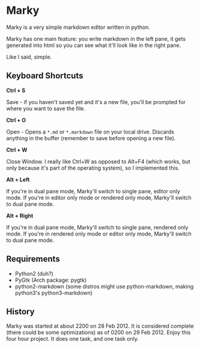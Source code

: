 # Marky

Marky is a very simple markdown editor written in python.

Marky has one main feature: you write markdown in the left pane, it gets generated into html so you can see what it'll look like in the right pane.

Like I said, simple.

## Keyboard Shortcuts

**Ctrl + S**

Save - if you haven't saved yet and it's a new file, you'll be prompted for where you want to save the file.

**Ctrl + O**

Open - Opens a `*.md` or `*.markdown` file on your local drive. Discards anything in the buffer (remember to save before opening a new file).

**Ctrl + W**

Close Window. I really like Ctrl+W as opposed to Alt+F4 (which works, but only because it's part of the operating system), so I implemented this.

**Alt + Left**

If you're in dual pane mode, Marky'll switch to single pane, editor only mode. If you're in editor only mode or rendered only mode, Marky'll switch to dual pane mode.

**Alt + Right**

If you're in dual pane mode, Marky'll switch to single pane, rendered only mode. If you're in rendered only mode or editor only mode, Marky'll switch to dual pane mode.


## Requirements

- Python2 (duh?)
- PyGtk (Arch package: pygtk)
- python2-markdown (some distros might use python-markdown, making python3's python3-markdown)

## History

Marky was started at about 2200 on 28 Feb 2012. It is considered complete (there could be some optimizations) as of 0200 on 29 Feb 2012. Enjoy this four hour project. It does one task, and one task only.